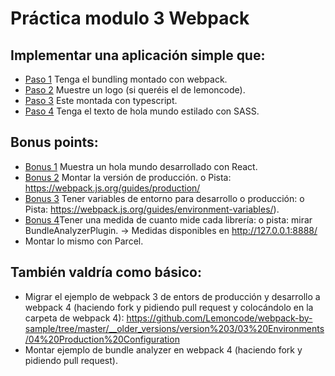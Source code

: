# Práctica modulo 3 Webpack
## Implementar una aplicación simple que:
- [Paso 1](https://github.com/VanesaGC/LemonCode/commit/2066929aa155157c8a8bdf3cebc2c5f0cb3befa1) Tenga el bundling montado con webpack.
- [Paso 2](https://github.com/VanesaGC/LemonCode/commit/b1d3888f8da303b694412fc4a3e7407a4c98931a) Muestre un logo (si queréis el de lemoncode).
- [Paso 3](https://github.com/VanesaGC/LemonCode/commit/d944631ec164cd3ece56d9d4b1020d606e632737) Este montada con typescript.
- [Paso 4](https://github.com/VanesaGC/LemonCode/commit/00809b4871c928983c0b172e1536bdb5c2f29bea) Tenga el texto de hola mundo estilado con SASS.

## Bonus points:
- [Bonus 1](https://github.com/VanesaGC/LemonCode/commit/546a08cca952e11bf4d4c7ca7cecdd8788331157) Muestra un hola mundo desarrollado con React.
- [Bonus 2](https://github.com/VanesaGC/LemonCode/commit/219346858a40c8591b4efeb61af67a7e5c9c471d) Montar la versión de producción.
o Pista: https://webpack.js.org/guides/production/
- [Bonus 3](https://github.com/VanesaGC/LemonCode/commit/7381e57be12915e31c343a1efe436224f1765794) Tener variables de entorno para desarrollo o producción:
o Pista: https://webpack.js.org/guides/environment-variables/).
- [Bonus 4](https://github.com/VanesaGC/LemonCode/commit/62b6eabaeadf572f39a4aacb8d7cefc1e04b8701)Tener una medida de cuanto mide cada librería:
o pista: mirar BundleAnalyzerPlugin. -> Medidas disponibles en http://127.0.0.1:8888/
- Montar lo mismo con Parcel.

## También valdría como básico:
- Migrar el ejemplo de webpack 3 de entors de producción y desarrollo a webpack 4 (haciendo fork y pidiendo pull request y colocándolo en la carpeta de webpack 4): https://github.com/Lemoncode/webpack-by-sample/tree/master/__older_versions/version%203/03%20Environments/04%20Production%20Configuration
- Montar ejemplo de bundle analyzer en webpack 4 (haciendo fork y pidiendo pull request).